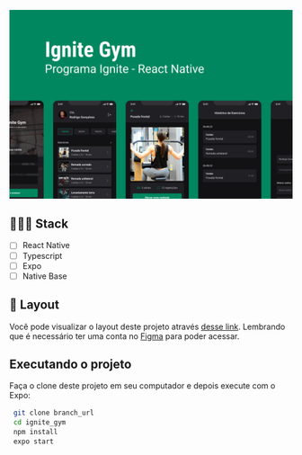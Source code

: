 ![App Screenshot](.github/cover.png)

## 👨🏽‍💻 Stack
-  [ ] React Native
-  [ ] Typescript
-  [ ] Expo
-  [ ] Native Base

## 🔖 Layout

Você pode visualizar o layout deste projeto através [desse link](https://www.figma.com/community/file/1163926136397847279).
Lembrando que é necessário ter uma conta no [Figma](http://figma.com/) para poder acessar.

## Executando o projeto
 Faça o clone deste projeto em seu computador e depois execute com o Expo: 
 
 ```bash
  git clone branch_url
  cd ignite_gym
  npm install
  expo start
```